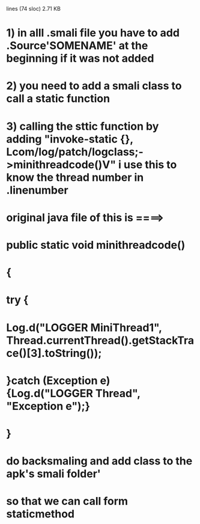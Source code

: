 lines (74 sloc)  2.71 KB
# 1) in alll .smali file you have to add .Source'SOMENAME' at the beginning if it was not added
# 2) you need to add a smali class to call a static function
# 3) calling the sttic function by adding  "invoke-static {}, Lcom/log/patch/logclass;->minithreadcode()V" i use this to know the thread number in .linenumber
#
# original java file of this is ====>
# ##################################
#  public static void minithreadcode()
# {
# try {
# Log.d("LOGGER MiniThread1", Thread.currentThread().getStackTrace()[3].toString());
# }catch (Exception e){Log.d("LOGGER Thread", "Exception e");}
# }
#
# ################################
# do backsmaling and add class to the apk's smali folder'
# so that we can call form staticmethod
